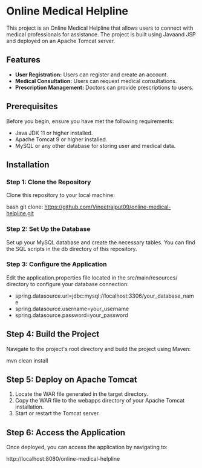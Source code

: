 # Online Medical Helpline

This project is an Online Medical Helpline that allows users to connect with medical professionals for assistance. The project is built using Javaand JSP and deployed on an Apache Tomcat server.

## Features

- **User Registration:** Users can register and create an account.
- **Medical Consultation:** Users can request medical consultations.
- **Prescription Management:** Doctors can provide prescriptions to users.

## Prerequisites

Before you begin, ensure you have met the following requirements:

- Java JDK 11 or higher installed.
- Apache Tomcat 9 or higher installed.
- MySQL or any other database for storing user and medical data.

## Installation

### Step 1: Clone the Repository

Clone this repository to your local machine:

bash
git clone: https://github.com/Vineetrajput09/online-medical-helpline.git

### Step 2: Set Up the Database


Set up your MySQL database and create the necessary tables. You can find the SQL scripts in the db directory of this repository.

### Step 3: Configure the Application


Edit the application.properties file located in the src/main/resources/ directory to configure your database connection:

- spring.datasource.url=jdbc:mysql://localhost:3306/your_database_name
- spring.datasource.username=your_username
- spring.datasource.password=your_password

## Step 4: Build the Project
Navigate to the project's root directory and build the project using Maven:

 mvn clean install

## Step 5: Deploy on Apache Tomcat

1. Locate the WAR file generated in the target directory.
2. Copy the WAR file to the webapps directory of your Apache Tomcat installation.
3. Start or restart the Tomcat server.

## Step 6: Access the Application

Once deployed, you can access the application by navigating to:

http://localhost:8080/online-medical-helpline


